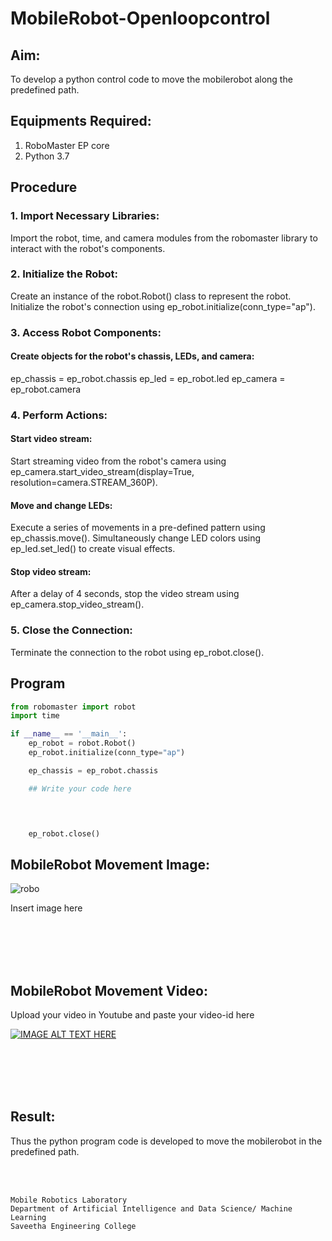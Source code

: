 # MobileRobot-Openloopcontrol
## Aim:

To develop a python control code to move the mobilerobot along the predefined path.

## Equipments Required:
1. RoboMaster EP core
2. Python 3.7

## Procedure

### 1. Import Necessary Libraries:
Import the robot, time, and camera modules from the robomaster library to interact with the robot's components.

### 2. Initialize the Robot:
Create an instance of the robot.Robot() class to represent the robot.
Initialize the robot's connection using ep_robot.initialize(conn_type="ap").

### 3. Access Robot Components:
#### Create objects for the robot's chassis, LEDs, and camera:
ep_chassis = ep_robot.chassis
ep_led = ep_robot.led
ep_camera = ep_robot.camera

### 4. Perform Actions:
#### Start video stream:
Start streaming video from the robot's camera using ep_camera.start_video_stream(display=True, resolution=camera.STREAM_360P).
#### Move and change LEDs:
Execute a series of movements in a pre-defined pattern using ep_chassis.move().
Simultaneously change LED colors using ep_led.set_led() to create visual effects.
#### Stop video stream:
After a delay of 4 seconds, stop the video stream using ep_camera.stop_video_stream().

### 5. Close the Connection:
Terminate the connection to the robot using ep_robot.close().


## Program
```python
from robomaster import robot
import time

if __name__ == '__main__':
    ep_robot = robot.Robot()
    ep_robot.initialize(conn_type="ap")

    ep_chassis = ep_robot.chassis

    ## Write your code here



    
    ep_robot.close()
```

## MobileRobot Movement Image:

![robo](./img/robomaster.png)

Insert image here


<br/>
<br/>
<br/>
<br/>

## MobileRobot Movement Video:

Upload your video in Youtube and paste your video-id here

[![IMAGE ALT TEXT HERE](https://img.youtube.com/vi/YOUTUBE_VIDEO_ID_HERE/0.jpg)](https://www.youtube.com/watch?v=YOUTUBE_VIDEO_ID_HERE)

<br/>
<br/>
<br/>
<br/>

## Result:
Thus the python program code is developed to move the mobilerobot in the predefined path.


<br/>
<br/>

```
Mobile Robotics Laboratory
Department of Artificial Intelligence and Data Science/ Machine Learning
Saveetha Engineering College
```
